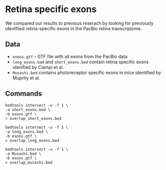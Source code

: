 # Retina specific exons

We compared our results to previous reserach by looking for previously identfiied retina-specific exons in the PacBio retina transcriptome.

## Data
- `exons.gtf` - GTF file with all exons from the PacBio data
- `long_exons.bed` and `short_exons.bed` contain retina specific exons idenified by Ciampi et al. 
- `Musashi.bed` contains photoreceptor specific exons in mice identified by Muprhy et al. 

## Commands
```
bedtools intersect -u -f 1 \
-a short_exons.bed \
-b exons.gtf \
> overlap_short_exons.bed
```
```
bedtools intersect -u -f 1 \
-a long_exons.bed \
-b exons.gtf \
> overlap_long_exons.bed
```
```
bedtools intersect -u -f 1 \
-a Musashi.bed \
-b exons.gtf \
> overlap_musashi.bed
```
